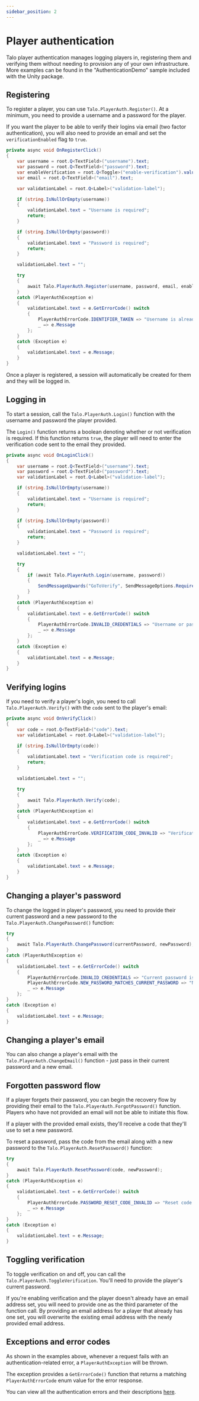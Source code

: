 ```yaml
---
sidebar_position: 2
---
```


# Player authentication

Talo player authentication manages logging players in, registering them and verifying them without needing to provision any of your own infrastructure. More examples can be found in the "AuthenticationDemo" sample included with the Unity package.

## Registering

To register a player, you can use `Talo.PlayerAuth.Register()`. At a minimum, you need to provide a username and a password for the player.

If you want the player to be able to verify their logins via email (two factor authentication), you will also need to provide an email and set the `verificationEnabled` flag to `true`.

```csharp
private async void OnRegisterClick()
{
    var username = root.Q<TextField>("username").text;
    var password = root.Q<TextField>("password").text;
    var enableVerification = root.Q<Toggle>("enable-verification").value;
    var email = root.Q<TextField>("email").text;

    var validationLabel = root.Q<Label>("validation-label");

    if (string.IsNullOrEmpty(username))
    {
        validationLabel.text = "Username is required";
        return;
    }

    if (string.IsNullOrEmpty(password))
    {
        validationLabel.text = "Password is required";
        return;
    }

    validationLabel.text = "";

    try
    {
        await Talo.PlayerAuth.Register(username, password, email, enableVerification);
    }
    catch (PlayerAuthException e)
    {
        validationLabel.text = e.GetErrorCode() switch
        {
            PlayerAuthErrorCode.IDENTIFIER_TAKEN => "Username is already taken",
            _ => e.Message
        };
    }
    catch (Exception e)
    {
        validationLabel.text = e.Message;
    }
}
```

Once a player is registered, a session will automatically be created for them and they will be logged in.

## Logging in

To start a session, call the `Talo.PlayerAuth.Login()` function with the username and password the player provided.

The `Login()` function returns a boolean denoting whether or not verification is required. If this function returns `true`, the player will need to enter the verification code sent to the email they provided.

```csharp
private async void OnLoginClick()
{
    var username = root.Q<TextField>("username").text;
    var password = root.Q<TextField>("password").text;
    var validationLabel = root.Q<Label>("validation-label");

    if (string.IsNullOrEmpty(username))
    {
        validationLabel.text = "Username is required";
        return;
    }

    if (string.IsNullOrEmpty(password))
    {
        validationLabel.text = "Password is required";
        return;
    }

    validationLabel.text = "";

    try
    {
        if (await Talo.PlayerAuth.Login(username, password))
        {
            SendMessageUpwards("GoToVerify", SendMessageOptions.RequireReceiver);
        }
    }
    catch (PlayerAuthException e)
    {
        validationLabel.text = e.GetErrorCode() switch
        {
            PlayerAuthErrorCode.INVALID_CREDENTIALS => "Username or password is incorrect",
            _ => e.Message
        };
    }
    catch (Exception e)
    {
        validationLabel.text = e.Message;
    }
}
```

## Verifying logins

If you need to verify a player's login, you need to call `Talo.PlayerAuth.Verify()` with the `code` sent to the player's email:

```csharp
private async void OnVerifyClick()
{
    var code = root.Q<TextField>("code").text;
    var validationLabel = root.Q<Label>("validation-label");

    if (string.IsNullOrEmpty(code))
    {
        validationLabel.text = "Verification code is required";
        return;
    }

    validationLabel.text = "";

    try
    {
        await Talo.PlayerAuth.Verify(code);
    }
    catch (PlayerAuthException e)
    {
        validationLabel.text = e.GetErrorCode() switch
        {
            PlayerAuthErrorCode.VERIFICATION_CODE_INVALID => "Verification code is incorrect",
            _ => e.Message
        };
    }
    catch (Exception e)
    {
        validationLabel.text = e.Message;
    }
}
```

## Changing a player's password

To change the logged in player's password, you need to provide their current password and a new password to the `Talo.PlayerAuth.ChangePassword()` function:

```csharp
try
{
    await Talo.PlayerAuth.ChangePassword(currentPassword, newPassword);
}
catch (PlayerAuthException e)
{
    validationLabel.text = e.GetErrorCode() switch
    {
        PlayerAuthErrorCode.INVALID_CREDENTIALS => "Current password is incorrect",
        PlayerAuthErrorCode.NEW_PASSWORD_MATCHES_CURRENT_PASSWORD => "New password must be different from the current password",
        _ => e.Message
    };
}
catch (Exception e)
{
    validationLabel.text = e.Message;
}
```

## Changing a player's email

You can also change a player's email with the `Talo.PlayerAuth.ChangeEmail()` function - just pass in their current password and a new email.

## Forgotten password flow

If a player forgets their password, you can begin the recovery flow by providing their email to the `Talo.PlayerAuth.ForgotPassword()` function. Players who have not provided an email will not be able to initiate this flow.

If a player with the provided email exists, they'll receive a code that they'll use to set a new password.

To reset a password, pass the code from the email along with a new password to the `Talo.PlayerAuth.ResetPassword()` function:

```csharp
try
{
    await Talo.PlayerAuth.ResetPassword(code, newPassword);
}
catch (PlayerAuthException e)
{
    validationLabel.text = e.GetErrorCode() switch
    {
        PlayerAuthErrorCode.PASSWORD_RESET_CODE_INVALID => "Reset code is invalid",
        _ => e.Message
    };
}
catch (Exception e)
{
    validationLabel.text = e.Message;
}
```

## Toggling verification

To toggle verification on and off, you can call the `Talo.PlayerAuth.ToggleVerification`. You'll need to provide the player's current password.

If you're enabling verification and the player doesn't already have an email address set, you will need to provide one as the third parameter of the function call. By providing an email address for a player that already has one set, you will overwrite the existing email address with the newly provided email address.

## Exceptions and error codes

As shown in the examples above, whenever a request fails with an authentication-related error, a `PlayerAuthException` will be thrown.

The exception provides a `GetErrorCode()` function that returns a matching `PlayerAuthErrorCode` enum value for the error response.

You can view all the authentication errors and their descriptions [here](/docs/http/player-auth-api#error-codes).
